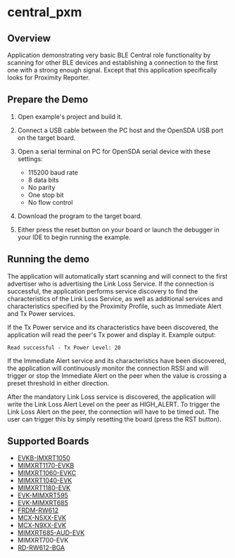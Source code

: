# central_pxm

## Overview
Application demonstrating very basic BLE Central role functionality by scanning for other BLE devices and establishing a connection to the first one with a strong enough signal.
Except that this application specifically looks for Proximity Reporter.

## Prepare the Demo

1.  Open example's project and build it.

2.  Connect a USB cable between the PC host and the OpenSDA USB port on the target board.

3.  Open a serial terminal on PC for OpenSDA serial device with these settings:
    - 115200 baud rate
    - 8 data bits
    - No parity
    - One stop bit
    - No flow control

4.  Download the program to the target board.

5.  Either press the reset button on your board or launch the debugger in your IDE to begin running the example.

## Running the demo
The application will automatically start scanning and will connect to the first advertiser who is advertising the Link Loss Service. If the connection is successful, the application performs service discovery to find the characteristics of the Link Loss Service, as well as additional services and characteristics specified by the Proximity Profile, such as Immediate Alert and Tx Power services.

If the Tx Power service and its characteristics have been discovered, the application will read the peer's Tx power and display it. Example output:
~~~~~~~~~~~~~~~~~~~~~~~~~~~~~~~~~~~
Read successful - Tx Power Level: 20
~~~~~~~~~~~~~~~~~~~~~~~~~~~~~~~~~~~

If the Immediate Alert service and its characteristics have been discovered, the application will continuously monitor the connection RSSI and will trigger or stop the Immediate Alert on the peer when the value is crossing a preset threshold in either direction.

After the mandatory Link Loss service is discovered, the application will write the Link Loss Alert Level on the peer as HIGH_ALERT. To trigger the Link Loss Alert on the peer, the connection will have to be timed out. The user can trigger this by simply resetting the board (press the RST button).

## Supported Boards
- [EVKB-IMXRT1050](../../_boards/evkbimxrt1050/edgefast_bluetooth_examples/central_pxm/example_board_readme.md)
- [MIMXRT1170-EVKB](../../_boards/evkbmimxrt1170/edgefast_bluetooth_examples/central_pxm/example_board_readme.md)
- [MIMXRT1060-EVKC](../../_boards/evkcmimxrt1060/edgefast_bluetooth_examples/central_pxm/example_board_readme.md)
- [MIMXRT1040-EVK](../../_boards/evkmimxrt1040/edgefast_bluetooth_examples/central_pxm/example_board_readme.md)
- [MIMXRT1180-EVK](../../_boards/evkmimxrt1180/edgefast_bluetooth_examples/central_pxm/example_board_readme.md)
- [EVK-MIMXRT595](../../_boards/evkmimxrt595/edgefast_bluetooth_examples/central_pxm/example_board_readme.md)
- [EVK-MIMXRT685](../../_boards/evkmimxrt685/edgefast_bluetooth_examples/central_pxm/example_board_readme.md)
- [FRDM-RW612](../../_boards/frdmrw612/edgefast_bluetooth_examples/central_pxm/example_board_readme.md)
- [MCX-N5XX-EVK](../../_boards/mcxn5xxevk/edgefast_bluetooth_examples/central_pxm/example_board_readme.md)
- [MCX-N9XX-EVK](../../_boards/mcxn9xxevk/edgefast_bluetooth_examples/central_pxm/example_board_readme.md)
- [MIMXRT685-AUD-EVK](../../_boards/mimxrt685audevk/edgefast_bluetooth_examples/central_pxm/example_board_readme.md)
- MIMXRT700-EVK
- [RD-RW612-BGA](../../_boards/rdrw612bga/edgefast_bluetooth_examples/central_pxm/example_board_readme.md)
